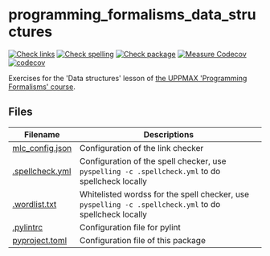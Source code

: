 # programming_formalisms_data_structures

[![Check links](https://github.com/richelbilderbeek/programming_formalisms_data_structures/actions/workflows/check_links.yaml/badge.svg?branch=master)](https://github.com/richelbilderbeek/programming_formalisms_data_structures/actions/workflows/check_links.yaml)
[![Check spelling](https://github.com/richelbilderbeek/programming_formalisms_data_structures/actions/workflows/check_spelling.yaml/badge.svg?branch=master)](https://github.com/richelbilderbeek/programming_formalisms_data_structures/actions/workflows/check_spelling.yaml)
[![Check package](https://github.com/richelbilderbeek/programming_formalisms_data_structures/actions/workflows/check_package.yml/badge.svg?branch=master)](https://github.com/richelbilderbeek/programming_formalisms_data_structures/actions/workflows/check_package.yml)
[![Measure Codecov](https://github.com/richelbilderbeek/programming_formalisms_data_structures/actions/workflows/measure_coverage.yml/badge.svg?branch=master)](https://github.com/richelbilderbeek/programming_formalisms_data_structures/actions/workflows/measure_coverage.yml)
[![codecov](https://codecov.io/gh/richelbilderbeek/programming_formalisms_data_structures/branch/master/graph/badge.svg?token=K4FIPOQ5ZH)](https://codecov.io/gh/richelbilderbeek/programming_formalisms_data_structures)

Exercises for the 'Data structures' lesson
of [the UPPMAX 'Programming Formalisms' course](https://github.com/UPPMAX/programming_formalisms).

## Files

Filename                           |Descriptions
-----------------------------------|------------------------------------------------------------------------------------------------------
[mlc_config.json](mlc_config.json) |Configuration of the link checker
[.spellcheck.yml](.spellcheck.yml) |Configuration of the spell checker, use `pyspelling -c .spellcheck.yml` to do spellcheck locally
[.wordlist.txt](.wordlist.txt)     |Whitelisted wordss for the spell checker, use `pyspelling -c .spellcheck.yml` to do spellcheck locally
[.pylintrc](.pylintrc)             |Configuration file for pylint
[pyproject.toml](pyproject.toml)   |Configuration file of this package
